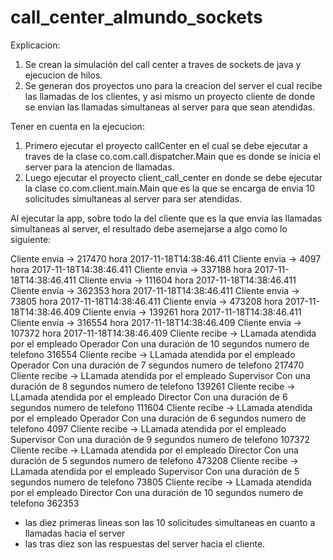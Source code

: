 # call_center_almundo_sockets

Explicacion: 

1. Se crean la simulación del call center a traves de sockets de java y ejecucion de hilos. 
2. Se generan dos proyectos uno para la creacion del server el cual recibe las llamadas de los clientes, y asi mismo un proyecto cliente 
de donde se envian las llamadas simultaneas al server para que sean atendidas. 


Tener en cuenta en la ejecucion: 

1. Primero ejecutar el proyecto callCenter en el cual se debe ejecutar a traves de la clase co.com.call.dispatcher.Main que es donde se 
inicia el server para la atencion de llamadas. 
2. Luego ejecutar el proyecto client_call_center en donde se debe ejecutar la clase co.com.client.main.Main que es la que se encarga de envia
10 solicitudes simultaneas al server para ser atendidas. 

Al ejecutar la app, sobre todo la del cliente que es la que envia las llamadas simultaneas al server, el resultado debe asemejarse a algo como lo siguiente: 

Cliente envia -> 217470 hora 2017-11-18T14:38:46.411
Cliente envia -> 4097 hora 2017-11-18T14:38:46.411
Cliente envia -> 337188 hora 2017-11-18T14:38:46.411
Cliente envia -> 111604 hora 2017-11-18T14:38:46.411
Cliente envia -> 362353 hora 2017-11-18T14:38:46.411
Cliente envia -> 73805 hora 2017-11-18T14:38:46.411
Cliente envia -> 473208 hora 2017-11-18T14:38:46.409
Cliente envia -> 139261 hora 2017-11-18T14:38:46.411
Cliente envia -> 316554 hora 2017-11-18T14:38:46.409
Cliente envia -> 107372 hora 2017-11-18T14:38:46.409
Cliente recibe -> LLamada atendida por el empleado Operador Con una duración de 10 segundos numero de telefono 316554
Cliente recibe -> LLamada atendida por el empleado Operador Con una duración de 7 segundos numero de telefono 217470
Cliente recibe -> LLamada atendida por el empleado Supervisor Con una duración de 8 segundos numero de telefono 139261
Cliente recibe -> LLamada atendida por el empleado Director Con una duración de 6 segundos numero de telefono 111604
Cliente recibe -> LLamada atendida por el empleado Operador Con una duración de 6 segundos numero de telefono 4097
Cliente recibe -> LLamada atendida por el empleado Supervisor Con una duración de 9 segundos numero de telefono 107372
Cliente recibe -> LLamada atendida por el empleado Director Con una duración de 5 segundos numero de telefono 473208
Cliente recibe -> LLamada atendida por el empleado Supervisor Con una duración de 5 segundos numero de telefono 73805
Cliente recibe -> LLamada atendida por el empleado Director Con una duración de 10 segundos numero de telefono 362353

 - las diez primeras lineas son las 10 solicitudes simultaneas en cuanto a llamadas hacia el server
 - las tras diez son las respuestas del server hacia el cliente. 


